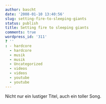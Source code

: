 ```yaml
---
author: bascht
date: '2008-01-10 13:40:56'
slug: setting-fire-to-sleeping-giants
status: publish
title: Setting fire to sleeping giants
comments: true
wordpress_id: '311'
? ''
: - hardcore
  - hardcore
  - musik
  - musik
  - Uncategorized
  - videos
  - videos
  - youtube
  - youtube
---
```




Nicht nur ein lustiger Titel, auch ein toller Song.



